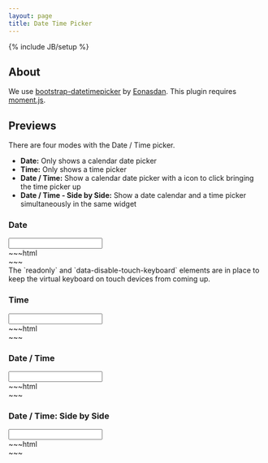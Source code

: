 ```yaml
---
layout: page
title: Date Time Picker
---
```

{% include JB/setup %}

## About

We use <a href="http://http://eonasdan.github.io/bootstrap-datetimepicker/">bootstrap-datetimepicker</a> by <a href="https://github.com/Eonasdan">Eonasdan</a>. This plugin requires <a href="http://momentjs.com/">moment.js</a>.

## Previews

There are four modes with the Date / Time picker.
<ul class="list-group">
  <li class="list-group-item">
    <strong>Date:</strong> Only shows a calendar date picker
  </li>
  <li class="list-group-item">
    <strong>Time:</strong> Only shows a time picker
  </li>
  <li class="list-group-item">
    <strong>Date / Time:</strong> Show a calendar date picker with a icon to click bringing the time picker up
  </li>
  <li class="list-group-item">
    <strong>Date / Time - Side by Side:</strong> Show a date calendar and a time picker simultaneously in the same widget
  </li>
</ul>

### Date
<div class="input-group" data-datetime="date">
  <input class="form-control" readonly data-disable-touch-keyboard />
    <span class="input-group-addon primary">
      <i class="fa fa-calendar"></i>
    </span>
</div>
~~~html
<div class="input-group" data-datetime="date">
  <asp:TextBox ID="txtID" runat="server" CssClass="form-control" readonly data-disable-touch-keyboard></asp:TextBox>
    <span class="input-group-addon primary">
      <i class="fa fa-calendar"></i>
    </span>
</div>
~~~
<div class="alert alert-info">
  The `readonly` and `data-disable-touch-keyboard` elements are in place to keep the virtual keyboard on touch devices from
  coming up.
</div>

### Time
<div class="input-group" data-datetime="time">
  <input class="form-control" readonly data-disable-touch-keyboard />
  <span class="input-group-addon primary">
    <i class="fa fa-clock-o"></i>
  </span>
</div>
~~~html
<div class="input-group" data-datetime="time">
  <asp:TextBox ID="txtID" runat="server" CssClass="form-control" readonly data-disable-touch-keyboard></asp:TextBox>
    <span class="input-group-addon primary">
      <i class="fa fa-clock-o"></i>
    </span>
</div>
~~~

### Date / Time
<div class="input-group" data-datetime="both">
  <input ID="txtID" class="form-control" readonly data-disable-touch-keyboard />
  <span class="input-group-addon primary">
    <i class="fa fa-calendar"></i>
  </span>
</div>
~~~html
<div class="input-group" data-datetime="both">
  <asp:TextBox ID="txtID" runat="server" CssClass="form-control" readonly data-disable-touch-keyboard></asp:TextBox>
    <span class="input-group-addon primary">
      <i class="fa fa-calendar"></i>
    </span>
</div>
~~~

### Date / Time: Side by Side
<div class="input-group" data-datetime="both-side">
  <input ID="txtID" class="form-control" readonly data-disable-touch-keyboard />
  <span class="input-group-addon primary">
    <i class="fa fa-calendar"></i>
  </span>
</div>
~~~html
<div class="input-group" data-datetime="both-side">
  <asp:TextBox ID="txtID" runat="server" CssClass="form-control" readonly data-disable-touch-keyboard></asp:TextBox>
    <span class="input-group-addon primary">
      <i class="fa fa-calendar"></i>
    </span>
</div>
~~~
<div style="min-height:100px;"></div>
<script>
  $(document).ready(function() {
    registerDateTimePicker();
  });  


  // allow keyboard to be used on click
  $('[data-disable-touch-keyboard]').on('click', function (e) {
    $(this).prop("readonly", false);
    $(this).focus();

  });

  // make readonly to make sure virtual keyboard doesn't show
  $('[data-disable-touch-keyboard]').on('blur', function (e) {
    $(this).prop("readonly", true);
  });
</script>
